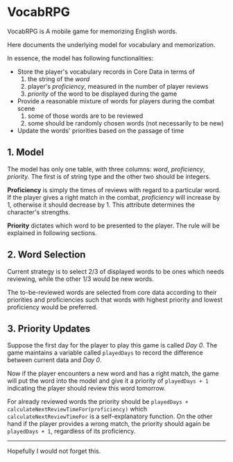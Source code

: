 # VocabRPG
VocabRPG is A mobile game for memorizing English words.

Here documents the underlying model for vocabulary and memorization.

In essence, the model has following functionalities:

- Store the player's vocabulary records in Core Data in terms of
    1. the string of the *word*
    2. player's *proficiency*, measured in the number of player reviews
    3. *priority* of the word to be displayed during the game
- Provide a reasonable mixture of words for players during the combat scene
    1. some of those words are to be reviewed
    2. some should be randomly chosen words (not necessarily to be new)
- Update the words' priorities based on the passage of time

##  1. Model

The model has only one table, with three columns: *word*, *proficiency*, *priority*. The first is of string type and the other two should be integers.

**Proficiency** is simply the times of reviews with regard to a particular word. If the player gives a right match in the combat, *proficiency* will increase by 1, otherwise it should decrease by 1. This attribute determines the character's strengths. 

**Priority** dictates which word to be presented to the player. The rule will be explained in following sections.

## 2. Word Selection

Current strategy is to select 2/3 of displayed words to be ones which needs reviewing, while the other 1/3 would be new words. 

The to-be-reviewed words are selected from core data according to their priorities and proficiencies such that words with highest priority and lowest proficiency would be preferred.

## 3. Priority Updates

Suppose the first day for the player to play this game is called *Day 0*. The game maintains a variable called `playedDays` to record the difference between current data and *Day 0*.

Now if the player encounters a new word and has a right match, the game will put the word into the model and give it a priority of `playedDays + 1` indicating the player should review this word tomorrow. 

For already reviewed words the priority should be `playedDays + calculateNextReviewTimeFor(proficiency)` which `calculateNextReviewTimeFor` is a self-explanatory function. On the other hand if the player provides a wrong match, the priority should again be `playedDays + 1`, regardless of its proficiency.

******

Hopefully I would not forget this.
